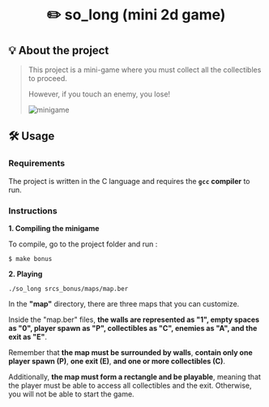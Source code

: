 <h1 align="center">
	✏️ so_long (mini 2d game)
</h1>

## 💡 About the project

> This project is a mini-game where you must collect all the collectibles to proceed.
> 
> However, if you touch an enemy, you lose!
>
> ![minigame](https://s13.gifyu.com/images/SCQSG.gif)

## 🛠️ Usage

### Requirements

The project is written in the C language and requires the **`gcc` compiler** to run.

### Instructions

**1. Compiling the minigame**

To compile, go to the project folder and run :

```shell
$ make bonus
```

**2. Playing**

```shell
./so_long srcs_bonus/maps/map.ber
```
In the **"map"** directory, there are three maps that you can customize.

Inside the "map.ber" files, **the walls are represented as "1", empty spaces as "0", player spawn as "P", collectibles as "C", enemies as "A", and the exit as "E"**.

Remember that **the map must be surrounded by walls**, **contain only one player spawn (P)**, **one exit (E)**, **and one or more collectibles (C)**.

Additionally, **the map must form a rectangle and be playable**, meaning that the player must be able to access all collectibles and the exit. Otherwise, you will not be able to start the game.


